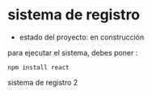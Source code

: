 <h1>sistema de registro </h1>

- estado del proyecto: en construcción

para ejecutar el sistema, debes poner : 

```npm install react```

sistema de registro 2
